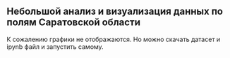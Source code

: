 ## Небольшой анализ и визуализация данных по полям Саратовской области

К сожалению графики не отображаются. Но можно скачать датасет и ipynb файл и запустить самому.
